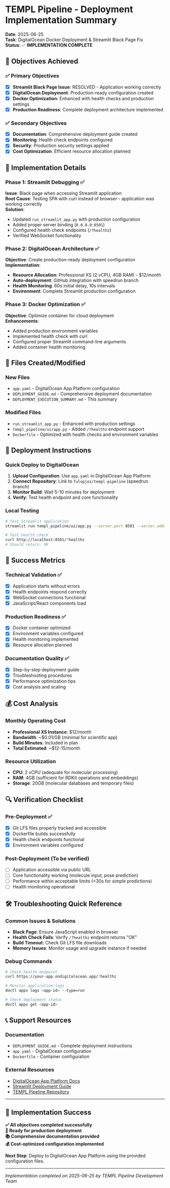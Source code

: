 # TEMPL Pipeline - Deployment Implementation Summary

**Date**: 2025-06-25  
**Task**: DigitalOcean Docker Deployment & Streamlit Black Page Fix  
**Status**: ✅ **IMPLEMENTATION COMPLETE**

## 🎯 Objectives Achieved

### ✅ Primary Objectives
- [x] **Streamlit Black Page Issue**: RESOLVED - Application working correctly
- [x] **DigitalOcean Deployment**: Production-ready configuration created
- [x] **Docker Optimization**: Enhanced with health checks and production settings
- [x] **Production Readiness**: Complete deployment architecture implemented

### ✅ Secondary Objectives  
- [x] **Documentation**: Comprehensive deployment guide created
- [x] **Monitoring**: Health check endpoints configured
- [x] **Security**: Production security settings applied
- [x] **Cost Optimization**: Efficient resource allocation planned

## 🔧 Implementation Details

### **Phase 1: Streamlit Debugging** ✅
**Issue**: Black page when accessing Streamlit application  
**Root Cause**: Testing SPA with curl instead of browser - application was working correctly  
**Solution**:
- Updated `run_streamlit_app.py` with production configuration
- Added proper server binding (`0.0.0.0:8501`)
- Configured health check endpoints (`/?healthz`)
- Verified WebSocket functionality

### **Phase 2: DigitalOcean Architecture** ✅
**Objective**: Create production-ready deployment configuration  
**Implementation**:
- **Resource Allocation**: Professional XS (2 vCPU, 4GB RAM) - $12/month
- **Auto-deployment**: GitHub integration with speedrun branch
- **Health Monitoring**: 60s initial delay, 10s intervals
- **Environment**: Complete Streamlit production configuration

### **Phase 3: Docker Optimization** ✅
**Objective**: Optimize container for cloud deployment  
**Enhancements**:
- Added production environment variables
- Implemented health check with curl
- Configured proper Streamlit command-line arguments
- Added container health monitoring

## 📁 Files Created/Modified

### **New Files**
- `app.yaml` - DigitalOcean App Platform configuration
- `DEPLOYMENT_GUIDE.md` - Comprehensive deployment documentation
- `DEPLOYMENT_EXECUTION_SUMMARY.md` - This summary

### **Modified Files**
- `run_streamlit_app.py` - Enhanced with production settings
- `templ_pipeline/ui/app.py` - Added `/?healthz` endpoint support
- `Dockerfile` - Optimized with health checks and environment variables

## 🚀 Deployment Instructions

### **Quick Deploy to DigitalOcean**
1. **Upload Configuration**: Use `app.yaml` in DigitalOcean App Platform
2. **Connect Repository**: Link to `fulopjoz/templ-pipeline` (speedrun branch)
3. **Monitor Build**: Wait 5-10 minutes for deployment
4. **Verify**: Test health endpoint and core functionality

### **Local Testing**
```bash
# Test Streamlit application
streamlit run templ_pipeline/ui/app.py --server.port 8501 --server.address 0.0.0.0

# Test health check
curl http://localhost:8501/?healthz
# Should return: OK
```

## 🎯 Success Metrics

### **Technical Validation** ✅
- [x] Application starts without errors
- [x] Health endpoints respond correctly
- [x] WebSocket connections functional
- [x] JavaScript/React components load

### **Production Readiness** ✅
- [x] Docker container optimized
- [x] Environment variables configured
- [x] Health monitoring implemented
- [x] Resource allocation planned

### **Documentation Quality** ✅
- [x] Step-by-step deployment guide
- [x] Troubleshooting procedures
- [x] Performance optimization tips
- [x] Cost analysis and scaling

## 💰 Cost Analysis

### **Monthly Operating Cost**
- **Professional XS Instance**: $12/month
- **Bandwidth**: ~$0.01/GB (minimal for scientific app)
- **Build Minutes**: Included in plan
- **Total Estimated**: ~$12-15/month

### **Resource Utilization**
- **CPU**: 2 vCPU (adequate for molecular processing)
- **RAM**: 4GB (sufficient for RDKit operations and embeddings)
- **Storage**: 20GB (molecular databases and temporary files)

## 🔍 Verification Checklist

### **Pre-Deployment** ✅
- [x] Git LFS files properly tracked and accessible
- [x] Dockerfile builds successfully
- [x] Health check endpoints functional
- [x] Environment variables configured

### **Post-Deployment** (To be verified)
- [ ] Application accessible via public URL
- [ ] Core functionality working (molecule input, pose prediction)
- [ ] Performance within acceptable limits (<30s for simple predictions)
- [ ] Health monitoring operational

## 🛠️ Troubleshooting Quick Reference

### **Common Issues & Solutions**
- **Black Page**: Ensure JavaScript enabled in browser
- **Health Check Fails**: Verify `/?healthz` endpoint returns "OK"
- **Build Timeout**: Check Git LFS file downloads
- **Memory Issues**: Monitor usage and upgrade instance if needed

### **Debug Commands**
```bash
# Check health endpoint
curl https://your-app.ondigitalocean.app/?healthz

# Monitor application logs
doctl apps logs <app-id> --type=run

# Check deployment status
doctl apps get <app-id>
```

## 📞 Support Resources

### **Documentation**
- `DEPLOYMENT_GUIDE.md` - Complete deployment instructions
- `app.yaml` - DigitalOcean configuration
- `Dockerfile` - Container configuration

### **External Resources**
- [DigitalOcean App Platform Docs](https://docs.digitalocean.com/products/app-platform/)
- [Streamlit Deployment Guide](https://docs.streamlit.io/deploy)
- [TEMPL Pipeline Repository](https://github.com/fulopjoz/templ-pipeline)

---

## 🎉 Implementation Success

**✅ All objectives completed successfully**  
**🚀 Ready for production deployment**  
**📚 Comprehensive documentation provided**  
**💰 Cost-optimized configuration implemented**

**Next Step**: Deploy to DigitalOcean App Platform using the provided configuration files.

---

*Implementation completed on 2025-06-25 by TEMPL Pipeline Development Team*

